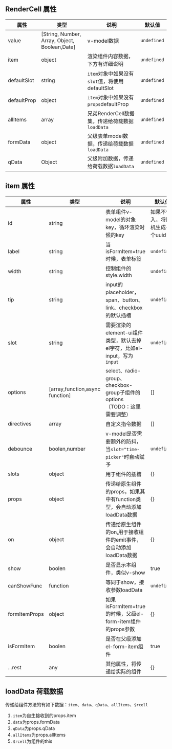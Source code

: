 ## RenderCell 属性

|属性|类型|说明|默认值|
|--|--|--|--|
|value|[String, Number, Array, Object, Boolean,Date]|v-model数据|`undefined`|
|item|object|渲染组件内容数据，下方有详细说明|`undefined`|
|defaultSlot|string|`item`对象中如果没有`slot`值，将使用defaultSlot|`undefined`|
|defaultProp|object|`item`对象中如果没有`props`defaultProp|`undefined`|
|allItems|array|兄弟RenderCell数据集，传递给荷载数据`loadData`|`undefined`|
|formData|object|父级表单model数据，传递给荷载数据`loadData`|`undefined`|
|qData|Object|父级附加数据，传递给荷载数据`loadData`|`undefined`|


## item 属性
|属性|类型|说明|默认值|
|--|--|--|--|
|id|string|表单组件v-model的对象key，循环渲染时候的key|如果不传入，将随机生成一个uuid|
|label|string|当isFormItem=true时候，表单标签|`undefined`|
|width|string|控制组件的style.width|`undefined`|
|tip|string|input的placeholder，span、button、link、checkbox的默认插槽|`undefined`|
|slot|string|需要渲染的element-ui组件类型，默认去掉el字符，比如el-input，写为`input`|`undefined`|
|options|[array,function,async function]|select、radio-group、checkbox-group子组件的options（TODO：这里需要调整）|[]|
|directives|array|自定义指令数据|[]|
|debounce|boolen,number|v-model是否需要额外的防抖，当`slot="time-picker"`时自动赋予|`undefined`|
|slots|object|用于组件的插槽|{}|
|props|object|传递给原生组件的props，如果其中有function类型，会自动添加loadData数据|{}|
|on|object|传递给原生组件的on,用于接收组件的emit事件，会自动添加loadData数据|{}|
|show|boolen|是否显示本组件，类似v-show|true|
|canShowFunc|function|等同于show，接收参数loadData|`undefined`|
|formItemProps|object|如果isFormItem=true的时候，父级el-form-item组件的props参数|{}|
|isFormItem|boolen|是否在父级添加el-form-item组件|true|
|...rest|any|其他属性，将传递给实际的组件|{}|


## loadData 荷载数据
传递给组件方法的有如下数据：`item`、`data`、`qData`、`allItems`、`$rcell`
1. `item`为自生接收到的props.item
2. `data`为props.formData
3. `qData`为props.qData
4. `allItems`为props.allItems
5. `$rcell`为组件的this




